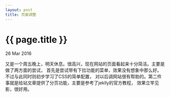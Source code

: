 ```yaml
---
layout: post
title: 页面调整 
---
```


{{ page.title }}
===============================

<p class="meta">26 Mar 2016 </p>

又是一个周五晚上，明天休息。很高兴，现在网站的页面看起来十分简洁。主要是做了两方面的尝试，
首先是尝试带有下拉功能的菜单，效果没有想象中那么好。不过与此同时则初步学习了CSS的简单配置，
对以后调网站很有帮助的。第二件事就是给站文章提供了分页功能，主要是参考了jeklly的官方教程，
效果立竿见影，很好用。
